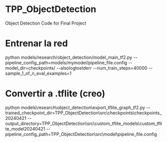 # TPP_ObjectDetection
Object Detection Code for Final Project

# Entrenar la red
python models/research/object_detection/model_main_tf2.py --pipeline_config_path=models/mymodel/pipeline_file.config --model_dir=checkpoints/ --alsologtostderr --num_train_steps=40000 --sample_1_of_n_eval_examples=1

# Convertir a .tflite (creo)
python models\research\object_detection\export_tflite_graph_tf2.py --trained_checkpoint_dir=TPP_ObjectDetection\src\checkpoints\checkpoints_20240421 --output_directory=TPP_ObjectDetection\src\custom_tflite_models\custom_tflite_model20240421 --pipeline_config_path=TPP_ObjectDetection\src\model\pipeline_file.config
